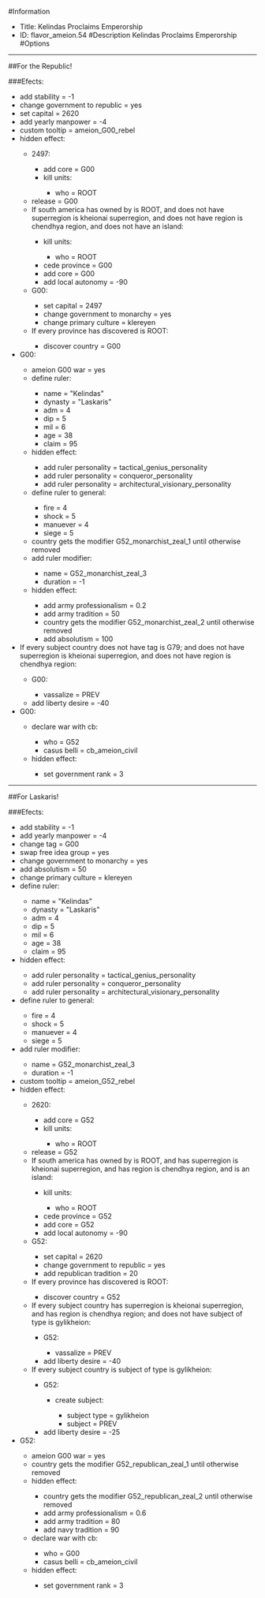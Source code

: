 #Information
 - Title: Kelindas Proclaims Emperorship
 - ID: flavor_ameion.54
#Description
Kelindas Proclaims Emperorship
#Options

___
##For the Republic!

###Efects:<ul><li>add stability = -1</li><li>change government to republic = yes</li><li>set capital = 2620</li><li>add yearly manpower = -4</li><li>custom tooltip = ameion_G00_rebel</li><li>hidden effect:</li><ul><li>2497:</li><ul><li>add core = G00</li><li>kill units:</li><ul><li>who = ROOT</li></ul></ul><li>release = G00</li><li>If south america has owned by is ROOT, and does not have superregion is kheionai superregion, and does not have region is chendhya region, and does not have an island:</li><ul><li>kill units:</li><ul><li>who = ROOT</li></ul><li>cede province = G00</li><li>add core = G00</li><li>add local autonomy = -90</li></ul><li>G00:</li><ul><li>set capital = 2497</li><li>change government to monarchy = yes</li><li>change primary culture = klereyen</li></ul><li>If every province has discovered is ROOT:</li><ul><li>discover country = G00</li></ul></ul><li>G00:</li><ul><li>ameion G00 war = yes</li><li>define ruler:</li><ul><li>name = "Kelindas"</li><li>dynasty = "Laskaris"</li><li>adm = 4</li><li>dip = 5</li><li>mil = 6</li><li>age = 38</li><li>claim = 95</li></ul><li>hidden effect:</li><ul><li>add ruler personality = tactical_genius_personality</li><li>add ruler personality = conqueror_personality</li><li>add ruler personality = architectural_visionary_personality</li></ul><li>define ruler to general:</li><ul><li>fire = 4</li><li>shock = 5</li><li>manuever = 4</li><li>siege = 5</li></ul><li>country gets the modifier G52_monarchist_zeal_1 until otherwise removed</li><li>add ruler modifier:</li><ul><li>name = G52_monarchist_zeal_3</li><li>duration = -1</li></ul><li>hidden effect:</li><ul><li>add army professionalism = 0.2</li><li>add army tradition = 50</li><li>country gets the modifier G52_monarchist_zeal_2 until otherwise removed</li><li>add absolutism = 100</li></ul></ul><li>If every subject country does not have tag is G79; and  does not have superregion is kheionai superregion, and does not have region is chendhya region:</li><ul><li>G00:</li><ul><li>vassalize = PREV</li></ul><li>add liberty desire = -40</li></ul><li>G00:</li><ul><li>declare war with cb:</li><ul><li>who = G52</li><li>casus belli = cb_ameion_civil</li></ul><li>hidden effect:</li><ul><li>set government rank = 3</li></ul></ul></ul>

___
##For Laskaris!

###Efects:<ul><li>add stability = -1</li><li>add yearly manpower = -4</li><li>change tag = G00</li><li>swap free idea group = yes</li><li>change government to monarchy = yes</li><li>add absolutism = 50</li><li>change primary culture = klereyen</li><li>define ruler:</li><ul><li>name = "Kelindas"</li><li>dynasty = "Laskaris"</li><li>adm = 4</li><li>dip = 5</li><li>mil = 6</li><li>age = 38</li><li>claim = 95</li></ul><li>hidden effect:</li><ul><li>add ruler personality = tactical_genius_personality</li><li>add ruler personality = conqueror_personality</li><li>add ruler personality = architectural_visionary_personality</li></ul><li>define ruler to general:</li><ul><li>fire = 4</li><li>shock = 5</li><li>manuever = 4</li><li>siege = 5</li></ul><li>add ruler modifier:</li><ul><li>name = G52_monarchist_zeal_3</li><li>duration = -1</li></ul><li>custom tooltip = ameion_G52_rebel</li><li>hidden effect:</li><ul><li>2620:</li><ul><li>add core = G52</li><li>kill units:</li><ul><li>who = ROOT</li></ul></ul><li>release = G52</li><li>If south america has owned by is ROOT, and has superregion is kheionai superregion, and has region is chendhya region, and is an island:</li><ul><li>kill units:</li><ul><li>who = ROOT</li></ul><li>cede province = G52</li><li>add core = G52</li><li>add local autonomy = -90</li></ul><li>G52:</li><ul><li>set capital = 2620</li><li>change government to republic = yes</li><li>add republican tradition = 20</li></ul><li>If every province has discovered is ROOT:</li><ul><li>discover country = G52</li></ul><li>If every subject country has superregion is kheionai superregion, and has region is chendhya region; and does not have subject of type is gylikheion:</li><ul><li>G52:</li><ul><li>vassalize = PREV</li></ul><li>add liberty desire = -40</li></ul><li>If every subject country is subject of type is gylikheion:</li><ul><li>G52:</li><ul><li>create subject:</li><ul><li>subject type = gylikheion</li><li>subject = PREV</li></ul></ul><li>add liberty desire = -25</li></ul></ul><li>G52:</li><ul><li>ameion G00 war = yes</li><li>country gets the modifier G52_republican_zeal_1 until otherwise removed</li><li>hidden effect:</li><ul><li>country gets the modifier G52_republican_zeal_2 until otherwise removed</li><li>add army professionalism = 0.6</li><li>add army tradition = 80</li><li>add navy tradition = 90</li></ul><li>declare war with cb:</li><ul><li>who = G00</li><li>casus belli = cb_ameion_civil</li></ul><li>hidden effect:</li><ul><li>set government rank = 3</li></ul></ul></ul>
